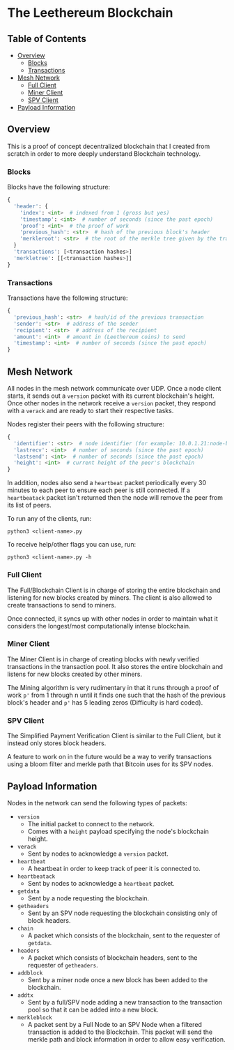 # The Leethereum Blockchain

## Table of Contents

* [Overview](#overview)
  * [Blocks](#blocks)
  * [Transactions](#transactions)
* [Mesh Network](#mesh-network)
  * [Full Client](#full-client)
  * [Miner Client](#miner-client)
  * [SPV Client](#spv-client)
* [Payload Information](#payload-information)

## Overview
This is a proof of concept decentralized blockchain that I created from scratch in order to more deeply understand Blockchain technology.

### Blocks
Blocks have the following structure:
```python
{
  'header': {
    'index': <int>  # indexed from 1 (gross but yes)
    'timestamp': <int>  # number of seconds (since the past epoch)
    'proof': <int>  # the proof of work
    'previous_hash': <str>  # hash of the previous block's header
    'merkleroot': <str>  # the root of the merkle tree given by the transactions
  }
  'transactions': [<transaction hashes>]
  'merkletree': [[<transaction hashes>]]
}
```

### Transactions
Transactions have the following structure:
```python
{
  'previous_hash': <str>  # hash/id of the previous transaction
  'sender': <str>  # address of the sender
  'recipient': <str>  # address of the recipient
  'amount': <int>  # amount in (Leethereum coins) to send
  'timestamp': <int>  # number of seconds (since the past epoch)
}
```

## Mesh Network
All nodes in the mesh network communicate over UDP. Once a node client starts, it sends out a `version` packet with its current blockchain's height. Once other nodes in the network receive a `version` packet, they respond with a `verack` and are ready to start their respective tasks.

Nodes register their peers with the following structure:
```python
{
  'identifier': <str>  # node identifier (for example: 10.0.1.21:node-bjK5NCizt7PkRgaDmTJtdP)
  'lastrecv': <int>  # number of seconds (since the past epoch)
  'lastsend': <int>  # number of seconds (since the past epoch)
  'height': <int>  # current height of the peer's blockchain
}
```

In addition, nodes also send a `heartbeat` packet periodically every 30 minutes to each peer to ensure each peer is still connected. If a `heartbeatack` packet isn't returned then the node will remove the peer from its list of peers.

To run any of the clients, run:

`python3 <client-name>.py`


To receive help/other flags you can use, run:

`python3 <client-name>.py -h`


### Full Client
The Full/Blockchain Client is in charge of storing the entire blockchain and listening for new blocks created by miners. The client is also allowed to create transactions to send to miners.

Once connected, it syncs up with other nodes in order to maintain what it considers the longest/most computationally intense blockchain.

### Miner Client
The Miner Client is in charge of creating blocks with newly verified transactions in the transaction pool. It also stores the entire blockchain and listens for new blocks created by other miners.

The Mining algorithm is very rudimentary in that it runs through a proof of work `p'` from 1 through n until it finds one such that the hash of the previous block's header and `p'` has 5 leading zeros (Difficulty is hard coded).

### SPV Client
The Simplified Payment Verification Client is similar to the Full Client, but it instead only stores block headers.

A feature to work on in the future would be a way to verify transactions using a bloom filter and merkle path that Bitcoin uses for its SPV nodes.

## Payload Information
Nodes in the network can send the following types of packets:
* `version`
  * The initial packet to connect to the network.
  * Comes with a `height` payload specifying the node's blockchain height.
* `verack`
  * Sent by nodes to acknowledge a `version` packet.
* `heartbeat`
  * A heartbeat in order to keep track of peer it is connected to.
* `heartbeatack`
  * Sent by nodes to acknowledge a `heartbeat` packet.
* `getdata`
  * Sent by a node requesting the blockchain.
* `getheaders`
  * Sent by an SPV node requesting the blockchain consisting only of block headers.
* `chain`
  * A packet which consists of the blockchain, sent to the requester of `getdata`.
* `headers`
  * A packet which consists of blockchain headers, sent to the requester of `getheaders`.
* `addblock`
  * Sent by a miner node once a new block has been added to the blockchain.
* `addtx`
  * Sent by a full/SPV node adding a new transaction to the transaction pool so that it can be added into a new block.
* `merkleblock`
  * A packet sent by a Full Node to an SPV Node when a filtered transaction is added to the Blockchain. This packet will send the merkle path and block information in order to allow easy verification.
